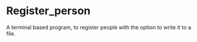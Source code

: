 # Register_person
A terminal based program, to register people with the option to write it to a file. 

